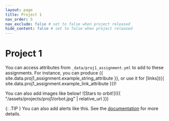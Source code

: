 ```yaml
---
layout: page
title: Project 1
nav_order: 5
nav_exclude: false # set to false when project released
hide_content: false # set to false when project released
---
```


# Project 1

You can access attributes from `_data/proj1_assignment.yml` to add to these assignments. For instance, you can produce {{ site.data.proj1_assignment.example_string_attribute }}, or use it for [links]({{ site.data.proj1_assignment.example_link_attribute }})!

You can also add images like below!
![Stars to orbit!]({{ "/assets/projects/proj1/orbot.jpg" | relative_url }})

{: .TIP }
You can also add alerts like this. See the [documentation](https://just-the-docs.com/docs/ui-components/callouts/) for more details. 
